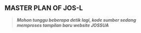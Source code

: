 ## MASTER PLAN OF JOS-L


>**_Mohon tunggu beberapa detik lagi, kode sumber sedang memproses tampilan baru website JOSSUA_**

## [ ](http://)
